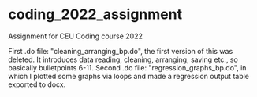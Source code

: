 # coding_2022_assignment
Assignment for CEU Coding course 2022

First .do file: "cleaning_arranging_bp.do", the first version of this was
deleted. It introduces data reading, cleaning, arranging, saving etc.,
so basically bulletpoints 6-11.
Second .do file: "regression_graphs_bp.do", in which I plotted some graphs
via loops and made a regression output table exported to docx.
